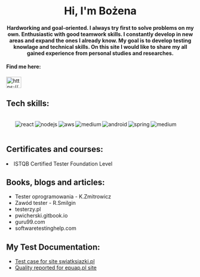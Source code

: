 <h1 align="center">Hi, I'm Bożena</h1>
<h4 align="center">Hardworking and goal-oriented. I always try first to solve problems on my own. Enthusiastic with good teamwork skills. I constantly develop in new areas and expand the ones I already know. My goal is to develop testing knowlage and technical skills. On this site I would like to share my all gained experience from personal studies and researches.</h3>

<h4 align="left">Find me here:</h4>
<p align="left">
<a href="https://linkedin.com/in/https://www.linkedin.com/in/bo%c5%bcena-kud%c5%82aty-02b842151/" target="blank"><img align="center" src="https://raw.githubusercontent.com/rahuldkjain/github-profile-readme-generator/master/src/images/icons/Social/linked-in-alt.svg" alt="https://www.linkedin.com/in/bo%c5%bcena-kud%c5%82aty-02b842151/" height="30" width="40" /></a>
</p>

<h2> Tech skills: </h2>
<ul>

<br>
<img align="left" alt="react" src="https://img.shields.io/badge/-GIT-blue" /><img align="left" alt="nodejs" src="https://img.shields.io/badge/-JIRA-blue" /><img align="left" alt="aws" src="https://img.shields.io/badge/-testNG-blue" /><img align="left" alt="medium" src="https://img.shields.io/badge/-TestLink-blue" /><img align="left" alt="android"  src="https://img.shields.io/badge/-SQL%20MS%20SQL%20Server-blue" /><img align="left" alt="spring" src="https://img.shields.io/badge/-Java-blue"  src="https://img.shields.io/badge/-Selenium-blue" /><img align="left" alt="medium"  src="https://img.shields.io/badge/-ERP-blue" /><img align="left" alt=""   /><br>
<br>
  
</ul>
<h2> Certificates and courses: </h2>
<li>ISTQB Certified Tester Foundation Level</li>

<h2> Books, blogs and articles: </h2>
<ul>
  <li>Tester oprogramowania - K.Zmitrowicz </li>
  <li>Zawód tester - R.Smilgin</li>
  <li>testerzy.pl</li>
  <li>pwicherski.gitbook.io</li>
  <li>guru99.com</li>
  <li>softwaretestinghelp.com</li>
  </ul>

  <h2> My Test Documentation:</h2>
  <ul>
  <li><a href="https://docs.google.com/spreadsheets/d/1UsMcmgkAKiZmOf8e6sQnfeAPXNIngs35/edit?rtpof=true">Test case for site swiatksiazki.pl</a></li>
 
  <li><a href="https://docs.google.com/document/d/1fVscTSBrV-gaE3rB73fE0NTJ0teFJK7uGmRrx_cfMss/edit?usp=sharing">Quality reported for epuap.pl site</a></li>
 </ul>
